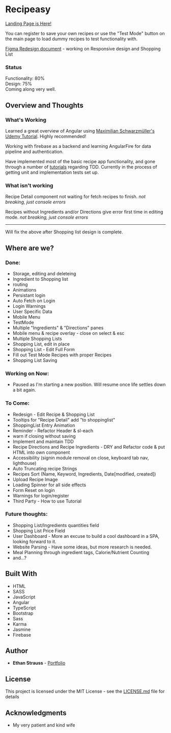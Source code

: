 # Recipeasy
[Landing Page is Here!](https://stupefied-morse-5e1233.netlify.com/)

You can register to save your own recipes or use the "Test Mode" button on the main page to load dummy recipes to test functionality with.

[Figma Redesign document](https://www.figma.com/file/ELOJaxxPqc3QnOjwqgVNeLZZ/Recipe-App-Redesign?node-id=4%3A180) - working on Responsive design and Shopping List

### Status

Functionality: 80%  
Design: 75%  
Coming along very well.

## Overview and Thoughts

### What's Working

Learned a great overview of Angular using [Maximilian Schwarzmüller's Udemy Tutorial](https://www.udemy.com/the-complete-guide-to-angular-2/). Highly recommended! 

Working with firebase as a backend and learning AngularFire for data pipeline and authentication.

Have implemented most of the basic recipe app functionality, and gone through a number of [tutorials](https://www.udemy.com/testing-angular-apps/learn/v4/content) regarding TDD. Currently in the process of getting unit and implementation tests set up. 

### What isn't working

Recipe Detail component not waiting for fetch recipes to finish. *not breaking, just console errors*

Recipes without Ingredients and/or Directions give error first time in editing mode.  *not breaking, just console errors*

---

Will fix the above after Shopping list design is complete. 

## Where are we?

### Done:

* Storage, editing and deleteing
* Ingredient to Shopping list
* routing
* Animations
* Persistant login 
* Auto Fetch on Login
* Login Warnings
* User Specific Data
* Mobile Menu
* TestMode
* Multiple "Ingredients" & "Directions" panes
* Mobile menu & recipe overlay - close on select & esc
* Multiple Shopping Lists
* Shopping List, edit in place
* Shopping List - Edit Full Form
* Fill out Test Mode Recipes with proper Recipes
* Shopping List Saving

### Working on Now:
* Paused as I'm starting a new position. Will resume once life settles down a bit again.

### To Come:

* Redesign - Edit Recipe & Shopping List
* Tooltips for "Recipe Detail" add "to shoppinglist"
* ShoppingList Entry Animation
* Reminder - Refactor Header & sl-each
* warn if closing without saving
* Implement and maintain TDD
* Recipe Directions and Recipe Ingredients - DRY and Refactor code & put HTML into own component
* Accessibility (signin module removal on close, keyboard tab nav, lighthouse)
* Auto Truncating recipe Strings
* Recipes Sort (Name, Keyword, Ingredients, Date[modified, created])
* Upload Recipe Image
* Loading Spinner for all side effects
* Form Reset on login
* Warnings for login/register
* Third Party - How to use Tutorial

### Future thoughts:

* Shopping List/Ingredients quantities field
* Shopping List Price Field
* User Dashboard - More an excuse to build a cool dashboard in a SPA, looking forward to it.
* Website Parsing - Have some ideas, but more research is needed. 
* Meal Planning through ingredient tags, Calorie/Nutrient Counting 
* and...?


## Built With

* HTML
* SASS
* JavaScript
* Angular
* TypeScript
* Bootstrap
* Sass
* Karma
* Jasmine
* Firebase

## Author

* **Ethan Strauss** - [Portfolio](https://dotethan.github.io)

## License

This project is licensed under the MIT License - see the [LICENSE.md](LICENSE.md) file for details

## Acknowledgments

* My very patient and kind wife

